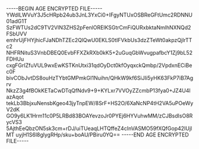 -----BEGIN AGE ENCRYPTED FILE-----
YWdlLWVuY3J5cHRpb24ub3JnL3YxCi0+IFgyNTUxOSBReGFtUmc2RDNNU01adG1T
SzFWTUs2dC9TV2VlN3ZHS2pFenlORElKSGtrCmFiQURxbktaNmlhNXNQd2FSbUVV
emhrUjFHYjhicFJaNDhTZEc2QlQwU0EKLS0tIFVkbUs3dzZTeWt0akpzQjlrTTc2
NHFRNituS3VnbDBEQ0EvbFFXZkRXb0kK5+2uGuqGbWvugpafbcY1Zj9bL52FDHUu
cxgFGrIZfuVUL9wxEwKSTKnUtxi31qdOyDct0kfOyqxckQmbp/2VpdxnECiBec0F
bivCObJvtDS8ouHzTYbtGMPmkGI1Nuihn/QHkW9kf6SiJIi5yHK63FkP7iB7Agrv
NkzZ3g4fBOkKETaCwDTqQfNdv9+9+KYLxr7VVOyZZcmbP13fya0+JZ4U4lazAqot
tekLb3BbjxuNensbKgeo43jyTnpEW/8SrF+HS2O/6XaNcNP4tH2VA5uPOeWyV2dK
GO9y6LK1Hrm11c0P5LRBd83BOAYevzoJr0PYEj6HYVuhwMM/zCJBsdIsO8RycVS3
5AjthEeQbzON5sk3cm+rDJ/uiTUeaqLHTQffeZ4cInVASMO59fXQfGop42IUjlMT
uyjH1S6l8glygRHp/sku+boAU/PBiru0YQ==
-----END AGE ENCRYPTED FILE-----
